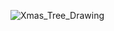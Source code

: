 ![Xmas_Tree_Drawing](https://user-images.githubusercontent.com/23499675/146115798-865cf66e-93df-472d-8af1-7950b455851f.PNG)
